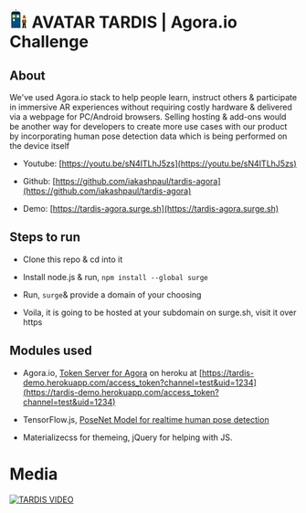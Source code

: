 # ![TARDIS](https://github.com/iakashpaul/tardis-agora/raw/master/favicon.jpg "TARDIS") AVATAR TARDIS | Agora.io Challenge

## About

We've used Agora.io stack to help people learn, instruct others & participate in immersive AR experiences without requiring costly hardware & delivered via a webpage for PC/Android browsers. Selling hosting & add-ons would be another way for developers to create more use cases with our product by incorporating human pose detection data which is being performed on the device itself

- Youtube: [https://youtu.be/sN4ITLhJ5zs](https://youtu.be/sN4ITLhJ5zs)

- Github: [https://github.com/iakashpaul/tardis-agora](https://github.com/iakashpaul/tardis-agora)

- Demo: [https://tardis-agora.surge.sh](https://tardis-agora.surge.sh)

## Steps to run

- Clone this repo & cd into it

- Install node.js & run, `npm install --global surge`

- Run, `surge`& provide a domain of your choosing

- Voila, it is going to be hosted at your subdomain on surge.sh, visit it over https

## Modules used

- Agora.io, [Token Server for Agora](https://github.com/AgoraIO-Community/TokenServer-nodejs) on heroku at [https://tardis-demo.herokuapp.com/access_token?channel=test&uid=1234](https://tardis-demo.herokuapp.com/access_token?channel=test&uid=1234)

- TensorFlow.js, [PoseNet Model for realtime human pose detection](https://github.com/ml5js/ml5-examples/tree/release/javascript/PoseNet)

- Materializecss for themeing, jQuery for helping with JS.

# Media

[![TARDIS VIDEO](http://img.youtube.com/vi/sN4ITLhJ5zs/0.jpg)](http://www.youtube.com/watch?v=sN4ITLhJ5zs)
